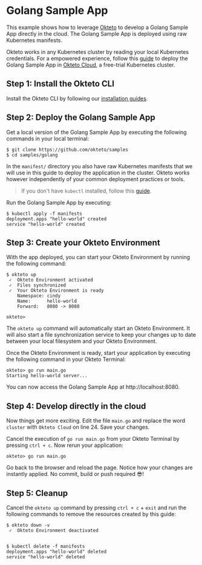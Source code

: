 # Golang Sample App

This example shows how to leverage [Okteto](https://github.com/okteto/okteto) to develop a Golang Sample App directly in the cloud. The Golang Sample App is deployed using raw Kubernetes manifests.

Okteto works in any Kubernetes cluster by reading your local Kubernetes credentials. For a empowered experience, follow this [guide](https://okteto.com/docs/samples/golang/) to deploy the Golang Sample App in [Okteto Cloud](https://cloud.okteto.com), a free-trial Kubernetes cluster.

## Step 1: Install the Okteto CLI

Install the Okteto CLI by following our [installation guides](https://github.com/okteto/okteto/blob/master/docs/installation.md).

## Step 2: Deploy the Golang Sample App

Get a local version of the Golang Sample App by executing the following commands in your local terminal:

```console
$ git clone https://github.com/okteto/samples
$ cd samples/golang
```

In the `manifest/` directory you also have raw Kubernetes manifests that we will use in this guide to deploy the application in the cluster. Okteto works however independently of your common deployment practices or tools.

> If you don't have `kubectl` installed, follow this [guide](https://kubernetes.io/docs/tasks/tools/install-kubectl/).

Run the Golang Sample App by executing:

```console
$ kubectl apply -f manifests
deployment.apps "hello-world" created
service "hello-world" created
```

## Step 3: Create your Okteto Environment

With the app deployed, you can start your Okteto Environment by running the following command:

```console
$ okteto up
 ✓  Okteto Environment activated
 ✓  Files synchronized
 ✓  Your Okteto Environment is ready
    Namespace: cindy
    Name:      hello-world
    Forward:   8080 -> 8080

okteto>
```

The `okteto up` command will automatically start an Okteto Environment. It will also start a file synchronization service to keep your changes up to date between your local filesystem and your Okteto Environment.

Once the Okteto Environment is ready, start your application by executing the following command in your Okteto Terminal:

```console
okteto> go run main.go
Starting hello-world server...
```

You can now access the Golang Sample App at http://localhost:8080.

## Step 4: Develop directly in the cloud

Now things get more exciting. Edit the file `main.go` and replace the word `cluster` with `Okteto Cloud` on line 24. Save your changes.

Cancel the execution of `go run main.go` from your Okteto Terminal by pressing `ctrl + c`. Now rerun your application:

```console
okteto> go run main.go
```

Go back to the browser and reload the page. Notice how your changes are instantly applied. No commit, build or push required 😎! 


## Step 5: Cleanup

Cancel the `okteto up` command by pressing `ctrl + c` + `exit` and run the following commands to remove the resources created by this guide: 

```console
$ okteto down -v
 ✓  Okteto Environment deactivated
 
```

```console
$ kubectl delete -f manifests
deployment.apps "hello-world" deleted
service "hello-world" deleted
```
